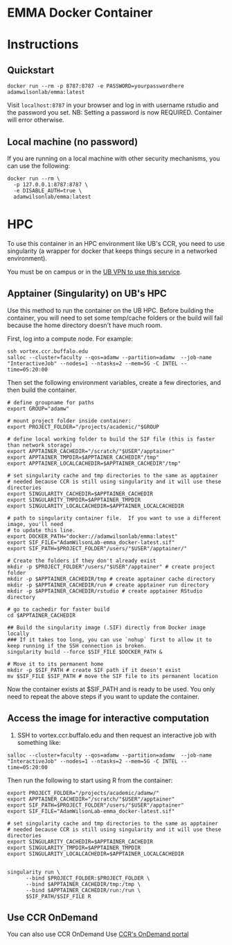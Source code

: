 # EMMA Docker Container



# Instructions


## Quickstart
```
docker run --rm -p 8787:8787 -e PASSWORD=yourpasswordhere adamwilsonlab/emma:latest
```

Visit `localhost:8787` in your browser and log in with username rstudio and the password you set. NB: Setting a password is now REQUIRED. Container will error otherwise.


## Local machine (no password)

If you are running on a local machine with other security mechanisms, you can use the following:

```
docker run --rm \
  -p 127.0.0.1:8787:8787 \
  -e DISABLE_AUTH=true \
  adamwilsonlab/emma:latest
```

# HPC
To use this container in an HPC environment like UB's CCR, you need to use singularity (a wrapper for docker that keeps things secure in a networked environment).

You must be on campus or in the [UB VPN to use this service](https://www.buffalo.edu/ubit/service-guides/connecting/vpn/computer.html).

## Apptainer (Singularity) on UB's HPC

Use this method to run the container on the UB HPC. Before building the container, you will need to set some temp/cache folders or the build will fail because the home directory doesn't have much room.

First, log into a compute node.  For example:

```
ssh vortex.ccr.buffalo.edu
salloc --cluster=faculty --qos=adamw --partition=adamw  --job-name "InteractiveJob" --nodes=1 --ntasks=2 --mem=5G -C INTEL --time=05:20:00
```

Then set the following environment variables, create a few directories, and then build the container.

```
# define groupname for paths
export GROUP="adamw"

# mount project folder inside container:
export PROJECT_FOLDER="/projects/academic/"$GROUP

# define local working folder to build the SIF file (this is faster than network storage)
export APPTAINER_CACHEDIR="/scratch/"$USER"/apptainer"
export APPTAINER_TMPDIR=$APPTAINER_CACHEDIR"/tmp"
export APPTAINER_LOCALCACHEDIR=$APPTAINER_CACHEDIR"/tmp"

# set singularity cache and tmp directories to the same as apptainer
# needed because CCR is still using singularity and it will use these directories
export SINGULARITY_CACHEDIR=$APPTAINER_CACHEDIR
export SINGULARITY_TMPDIR=$APPTAINER_TMPDIR
export SINGULARITY_LOCALCACHEDIR=$APPTAINER_LOCALCACHEDIR

# path to singularity container file.  If you want to use a different image, you'll need
# to update this line.
export DOCKER_PATH="docker://adamwilsonlab/emma:latest"
export SIF_FILE="AdamWilsonLab-emma_docker-latest.sif"
export SIF_PATH=$PROJECT_FOLDER"/users/"$USER"/apptainer/"

# Create the folders if they don't already exist
mkdir -p $PROJECT_FOLDER"/users/"$USER"/apptainer" # create project folder
mkdir -p $APPTAINER_CACHEDIR/tmp # create apptainer cache directory
mkdir -p $APPTAINER_CACHEDIR/run # create apptainer run directory
mkdir -p $APPTAINER_CACHEDIR/rstudio # create apptainer RStudio directory

# go to cachedir for faster build
cd $APPTAINER_CACHEDIR

## Build the singularity image (.SIF) directly from Docker image locally
### If it takes too long, you can use `nohup` first to allow it to keep running if the SSH connection is broken.
singularity build --force $SIF_FILE $DOCKER_PATH &

# Move it to its permanent home
mkdir -p $SIF_PATH # create SIF path if it doesn't exist
mv $SIF_FILE $SIF_PATH # move the SIF file to its permanent location
```

Now the container exists at $SIF_PATH and is ready to be used.  You only need to repeat the above steps if you want to update the container. 

## Access the image for interactive computation

1. SSH to vortex.ccr.buffalo.edu and then request an interactive job with something like: 

```
salloc --cluster=faculty --qos=adamw --partition=adamw  --job-name "InteractiveJob" --nodes=1 --ntasks=2 --mem=5G -C INTEL --time=05:20:00
```

Then run the following to start using R from the container:

```
export PROJECT_FOLDER="/projects/academic/adamw/"
export APPTAINER_CACHEDIR="/scratch/"$USER"/apptainer"
export SIF_PATH=$PROJECT_FOLDER"/users/"$USER"/apptainer"
export SIF_FILE="AdamWilsonLab-emma_docker-latest.sif"

# set singularity cache and tmp directories to the same as apptainer
# needed because CCR is still using singularity and it will use these directories
export SINGULARITY_CACHEDIR=$APPTAINER_CACHEDIR
export SINGULARITY_TMPDIR=$APPTAINER_TMPDIR
export SINGULARITY_LOCALCACHEDIR=$APPTAINER_LOCALCACHEDIR


singularity run \
      --bind $PROJECT_FOLDER:$PROJECT_FOLDER \
      --bind $APPTAINER_CACHEDIR/tmp:/tmp \
      --bind $APPTAINER_CACHEDIR/run:/run \
      $SIF_PATH/$SIF_FILE R
```

## Use CCR OnDemand
You can also use CCR OnDemand
Use [CCR's OnDemand portal](https://ondemand.ccr.buffalo.edu/pun/sys/dashboard/)
